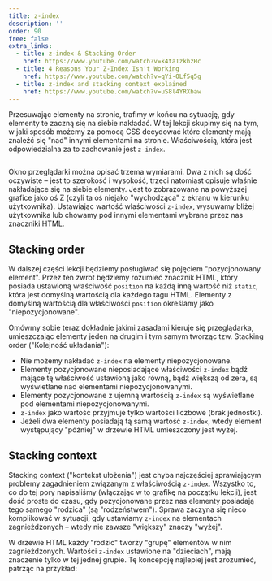 ```yaml
---
title: z-index
description: ''
order: 90
free: false
extra_links:
  - title: z-index & Stacking Order
    href: https://www.youtube.com/watch?v=k4taTzkhzHc
  - title: 4 Reasons Your Z-Index Isn't Working
    href: https://www.youtube.com/watch?v=qYi-OLf5q5g
  - title: z-index and stacking context explained
    href: https://www.youtube.com/watch?v=uS8l4YRXbaw
---
```


<script>
	import Codepen from "$lib/components/ui/Codepen.svelte";
</script>

Przesuwając elementy na stronie, trafimy w końcu na sytuację, gdy elementy te zaczną się na siebie nakładać. W tej lekcji skupimy się na tym, w jaki sposób możemy za pomocą CSS decydować które elementy mają znaleźć się "nad" innymi elementami na stronie. Właściwością, która jest odpowiedzialna za to zachowanie jest `z-index`.

<img alt="" src="/online/statyczna/img/html-css-dalsze-kroki/zindex.png" />

Okno przeglądarki można opisać trzema wymiarami. Dwa z nich są dość oczywiste – jest to szerokość i wysokość, trzeci natomiast opisuje właśnie nakładające się na siebie elementy. Jest to zobrazowane na powyższej grafice jako oś Z (czyli ta oś niejako "wychodząca" z ekranu w kierunku użytkownika). Ustawiając wartość właściwości `z-index`, wysuwamy bliżej użytkownika lub chowamy pod innymi elementami wybrane przez nas znaczniki HTML.

## Stacking order

W dalszej części lekcji będziemy posługiwać się pojęciem "pozycjonowany element". Przez ten zwrot będziemy rozumieć znacznik HTML, który posiada ustawioną właściwość `position` na każdą inną wartość niż `static`, która jest domyślną wartością dla każdego tagu HTML. Elementy z domyślną wartością dla właściwości `position` określamy jako "niepozycjonowane".

Omówmy sobie teraz dokładnie jakimi zasadami kieruje się przeglądarka, umieszczając elementy jeden na drugim i tym samym tworząc tzw. Stacking order ("Kolejność układania"):

- Nie możemy nakładać `z-index` na elementy niepozycjonowane.
- Elementy pozycjonowane nieposiadające właściwości `z-index` bądź mające tę właściwość ustawioną jako równą, bądź większą od zera, są wyświetlane nad elementami niepozycjonowanymi.
- Elementy pozycjonowane z ujemną wartością `z-index` są wyświetlane pod elementami niepozycjonowanymi.
- `z-index` jako wartość przyjmuje tylko wartości liczbowe (brak jednostki).
- Jeżeli dwa elementy posiadają tą samą wartość `z-index`, wtedy element występujący "później" w drzewie HTML umieszczony jest wyżej.

## Stacking context

Stacking context ("kontekst ułożenia") jest chyba najczęściej sprawiającym problemy zagadnieniem związanym z właściwością `z-index`. Wszystko to, co do tej pory napisaliśmy (włączając w to grafikę na początku lekcji), jest dość proste do czasu, gdy pozycjonowane przez nas elementy posiadają tego samego "rodzica" (są "rodzeństwem"). Sprawa zaczyna się nieco komplikować w sytuacji, gdy ustawiamy `z-index` na elementach zagnieżdżonych – wtedy nie zawsze "większy" znaczy "wyżej".

W drzewie HTML każdy "rodzic" tworzy "grupę" elementów w nim zagnieżdżonych. Wartości `z-index` ustawione na "dzieciach", mają znaczenie tylko w tej jednej grupie. Tę koncepcję najlepiej jest zrozumieć, patrząc na przykład:

<Codepen id="poqQpwQ" />
